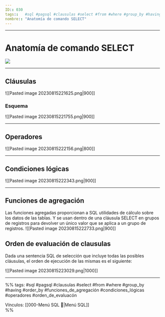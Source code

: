```yaml
---
ID:: 030
tags::   #sql #pagsql #clausulas #select #from #where #group_by #having #order_by #funciones_de_agregación #condiciones_lógicas #operadores #orden_de_evaluacón
nombre:: "Anatomía de comando SELECT"
---
```


___
# Anatomía de comando SELECT
![](https://youtu.be/IBLKYX4sgLY?t=2877)
___
## Cláusulas
![[Pasted image 20230815221625.png|900]]


### Esquema
![[Pasted image 20230815221755.png|900]]
___
## Operadores 
![[Pasted image 20230815222156.png|800]]

___
## Condiciones lógicas
![[Pasted image 20230815222343.png|900]]

___
## Funciones de agregación
Las funciones agregadas proporcionan a SQL utilidades de cálculo sobre los datos de las tablas. Y se usan dentro de una cláusula SELECT en grupos de registros para devolver un único valor que se aplica a un grupo de registros.
![[Pasted image 20230815222733.png|900]]


## Orden de evaluación de clausulas
Dada una sentencia SQL de selección que incluye todas las posibles cláusulas, el orden de ejecución de las mismas es el siguiente:

![[Pasted image 20230815223029.png|1000]]



___
%%
tags:  #sql #pagsql #clausulas #select #from #where #group_by #having #order_by #funciones_de_agregación #condiciones_lógicas #operadores #orden_de_evaluacón

Vínculos:  [[000-Menú SQL 📃|Menú SQL]]   
%%